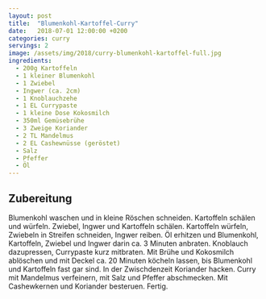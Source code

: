```yaml
---
layout: post
title:  "Blumenkohl-Kartoffel-Curry"
date:   2018-07-01 12:00:00 +0200
categories: curry
servings: 2
image: /assets/img/2018/curry-blumenkohl-kartoffel-full.jpg
ingredients:
  - 200g Kartoffeln
  - 1 kleiner Blumenkohl
  - 1 Zwiebel
  - Ingwer (ca. 2cm)
  - 1 Knoblauchzehe
  - 1 EL Currypaste
  - 1 kleine Dose Kokosmilch
  - 350ml Gemüsebrühe
  - 3 Zweige Koriander
  - 2 TL Mandelmus
  - 2 EL Cashewnüsse (geröstet)
  - Salz
  - Pfeffer
  - Öl
---
```


## Zubereitung

Blumenkohl waschen und in kleine Röschen schneiden.
Kartoffeln schälen und würfeln.
Zwiebel, Ingwer und Kartoffeln schälen. Kartoffeln würfeln, Zwiebeln in Streifen schneiden, Ingwer reiben.
Öl erhitzen und Blumenkohl, Kartoffeln, Zwiebel und Ingwer darin ca. 3 Minuten anbraten. Knoblauch dazupressen, Currypaste kurz mitbraten.
Mit Brühe und Kokosmilch ablöschen und mit Deckel ca. 20 Minuten köcheln lassen, bis Blumenkohl und Kartoffeln fast gar sind.
In der Zwischdenzeit Koriander hacken.
Curry mit Mandelmus verfeinern, mit Salz und Pfeffer abschmecken. Mit Cashewkernen und Koriander besteruen.
Fertig.